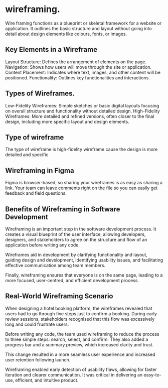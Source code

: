 # wireframing.

Wire framing functions as a blueprint or skeletal framework for a website or application. It outlines the basic structure and layout without going into detail about design elements like colours, fonts, or images.

## Key Elements in a Wireframe

Layout Structure: Defines the arrangement of elements on the page.
Navigation: Shows how users will move through the site or application.
Content Placement: Indicates where text, images, and other content will be positioned.
Functionality: Outlines key functionalities and interactions.


## Types of Wireframes.
Low-Fidelity Wireframes: Simple sketches or basic digital layouts focusing on overall structure and functionality without detailed design.
High-Fidelity Wireframes: More detailed and refined versions, often closer to the final design, including more specific layout and design elements.

## Type of wireframe
The type of wireframe is high-fidelity wireframe cause the design is more detailed and specific


## Wireframing in Figma
Figma is browser-based, so sharing your wireframes is as easy as sharing a link. Your team can leave comments right on the file so you can easily get feedback and field questions.


## Benefits of Wireframing in Software Development

Wireframing is an important step in the software development process. It creates a visual blueprint of the user interface, allowing developers, designers, and stakeholders to agree on the structure and flow of an application before writing any code.

Wireframes aid in development by clarifying functionality and layout, guiding design and development, identifying usability issues, and facilitating effective communication among team members.

Finally, wireframing ensures that everyone is on the same page, leading to a more focused, user-centred, and efficient development process.

## Real-World Wireframing Scenario

When designing a hotel booking platform, the wireframes revealed that users had to go through five steps just to confirm a booking. During early review sessions, stakeholders recognised that this flow was excessively long and could frustrate users.

Before writing any code, the team used wireframing to reduce the process to three simple steps: search, select, and confirm. They also added a progress bar and a summary preview, which increased clarity and trust.

This change resulted in a more seamless user experience and increased user retention following launch.


Wireframing enabled early detection of usability flaws, allowing for faster iteration and clearer communication. It was critical in delivering an easy-to-use, efficient, and intuitive product.
